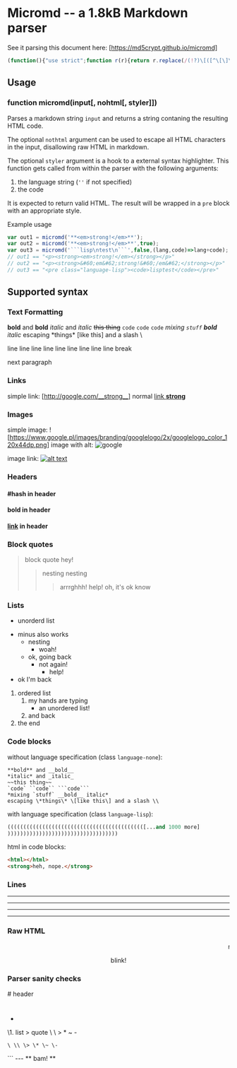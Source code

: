 # Micromd -- a 1.8kB Markdown parser
See it parsing this document here: [https://md5crypt.github.io/micromd]
```javascript
(function(){"use strict";function r(r){return r.replace(/(!?)\[([^\[\]\r\n]+?)\](?:\((.+?)\))?/gm,function(r,e,n,t){var o=(t||n).replace(/[*_~`]/g,function(r){return"\0"+r.charCodeAt(0).toString(16)});return e?'<img alt="'+n+'" src="'+o+'"/>':'<a href="'+o+'">'+(t?n:o)+"</a>"})}function e(r){return r.replace(/(\*{1,2}|_{1,2}|~~|`{1,3})([^\s*~_`]|[^\s*~_`].*?[^\s*~_`])\1/gm,function(r,e,n){var t=o[c[e]];return"<"+t+">"+n+"</"+t+">"})}function n(n,o){return e(e(r(r(o?t(n):n))))}function t(r){return r.replace(/[&<>"']/g,function(r){return"&#"+r.charCodeAt(0)+";"})}var o=["strong","em","del","code"],c={"**":0,__:0,"*":1,_:1,"~~":2,"`":3,"``":3,"```":3};this.micromd=function(r,e,o){r=r.replace(/\\[\\*_~\[\]`#>-]/g,function(r){return"\0"+r.charCodeAt(1).toString(16)})+"\n\n";for(var c=/^```([^\s]+)?[ \t]*\r?\n([\s\S]+?)\r?\n```$|^(#+)[ \t]*(.+)$|^([ \t]*)(\d+\.|[*-])[ \t]+(.+)$|^(>[>\t ]*)(.+)$|^(-{3,}|\*{3,})$|^[\t ]*(.*)$/gm,l="",a="",g=[];;){var i=c.exec(r);if(!i)break;if(c.lastIndex+=!i[0].length,g.length>0&&!(i[6]&&"b"!=g[0][2]||i[8]&&"b"==g[0][2]))for(;g.length;)l+=g.pop();if(i[11])a+=n(i[11],e)+"<br/>";else{if(a&&(l+="<p>"+a.slice(0,-5)+"</p>",a=""),i[6]||i[8]){var u=i[6]?i[5].replace(/    /g,"\t").length+1:i[8].replace(/[^>]/g,"").length,f=i[6]?1==i[6].length?"ul":"ol":"blockquote";for(i[8]&&g.length==u&&(l+="<br/>");g.length>u;)l+=g.pop();for(;g.length<u;)l+="<"+f+">",g.push("</"+f+">");l+=i[6]?"<li>"+n(i[7],e)+"</li>":n(i[9],e)}if(i[2]){var h=i[2].replace(/\0(..)/g,function(r,e){return"\\"+String.fromCharCode(parseInt(e,16))});l+='<pre class="language-'+(i[1]||"none")+'"><code>'+(o?o(i[1],h):t(h))+"</code></pre>"}else i[3]?l+="<h"+i[3].length+">"+n(i[4],e)+"</h"+i[3].length+">":i[10]&&(l+="<hr/>")}}return l.replace(/\0(..)/g,function(r,n){return"3e"==n&&e?"&gt;":String.fromCharCode(parseInt(n,16))})}}).call(this);
```

## Usage
### function micromd(input\[, nohtml\[, styler\]\])
Parses a markdown string `input` and returns a string contaning the resulting HTML code.

The optional `nothtml` argument can be used to escape all HTML characters in the input, disallowing raw HTML in markdown.

The optional `styler` argument is a hook to a external syntax highlighter. This function gets called from within the parser with the following arguments:

1. the language string (`''` if not specified)
2. the code

It is expected to return valid HTML. The result will be wrapped in a `pre` block with an appropriate style.

Example usage

```javascript
var out1 = micromd('**<em>strong!</em>**');
var out2 = micromd('**<em>strong!</em>**',true);
var out3 = micromd('```lisp\ntest\n```',false,(lang,code)=>lang+code);
// out1 == "<p><strong><em>strong!</em></strong></p>"
// out2 == "<p><strong>&#60;em&#62;strong!&#60;/em&#62;</strong></p>"
// out3 == "<pre class="language-lisp"><code>lisptest</code></pre>"
```

## Supported syntax

### Text Formatting

**bold** and __bold__
*italic* and _italic_
~~this thing~~
`code` ``code`` ```code```
*mixing `stuff` __bold__ italic*
escaping \*things\* \[like this\] and a slash \\

line line line line line line line line
line break

next paragraph

### Links

simple link: [http://google.com/__strong__]
normal [link **strong**](http://google.com/__strong__)

### Images

simple image: ![https://www.google.pl/images/branding/googlelogo/2x/googlelogo_color_120x44dp.png]
image with alt: ![google](https://www.google.pl/images/branding/googlelogo/2x/googlelogo_color_120x44dp.png)

image link: [![alt text](https://www.google.pl/images/branding/googlelogo/2x/googlelogo_color_120x44dp.png)](http://google.com)

### Headers

#### #hash in header
#### **bold** in header
#### [link](#) in header

### Block quotes

> block quote
> hey!
> > nesting nesting
> > > arrrghhh!
> > > help!
> oh, it's ok know

### Lists

* unorderd list
- minus also works
    * nesting
        * woah!
    * ok, going back
        * not again!
            * help!
- ok I'm back

1. ordered list
    1. my hands are typing
        * an unordered list!
    2. and back
2. the end

### Code blocks

without language specification (class `language-none`):
```
**bold** and __bold__
*italic* and _italic_
~~this thing~~
`code` ``code`` ```code```
*mixing `stuff` __bold__ italic*
escaping \*things\* \[like this\] and a slash \\
```

with language specification (class `language-lisp`):
```lisp
((((((((((((((((((((((((((((((((((((((((((([...and 1000 more]
)))))))))))))))))))))))))))))))))))
```

html in code blocks:

```html
<html></html>
<strong>heh, nope.</strong>
```

### Lines

---
***
-----
****

### Raw HTML

<marquee>marquee!</marquee>
<center><blink>blink!</blink></center>

### Parser sanity checks
\# header
#
*
\1. list
\> quote
\ \\ \> \* \~ \-
```
\ \\ \> \* \~ \-
```
\```
\---
** bam! **
